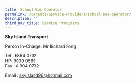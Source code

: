 ```yaml
---
title: School Bus Operator
permalink: /parents/Service-Providers/school-bus-operator/
description: ""
third_nav_title: Service Providers
---
```

**Sky Island Transport**  
  
Person In-Charge: Mr Richard Fong

  
Tel : 6894 0732    
HP: 9009 0569    
Fax : 6 894 0732

  
Email : [skyisland96@hotmail.com](mailto:skyisland96@hotmail.com)